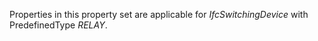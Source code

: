 Properties in this property set are applicable for _IfcSwitchingDevice_ with PredefinedType _RELAY_.
